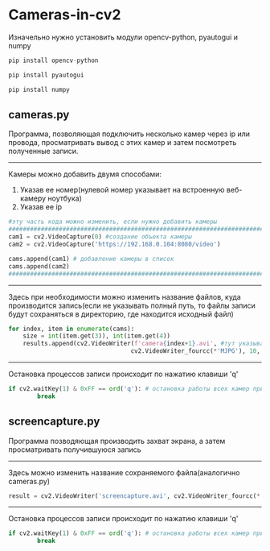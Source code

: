 # Cameras-in-cv2
Изначельно нужно установить модули opencv-python, pyautogui и numpy
```python
pip install opencv-python
```
```python
pip install pyautogui
```
```python
pip install numpy
```
## cameras.py
Программа, позволяющая подключить несколько камер через ip или провода, просматривать вывод с этих камер и затем посмотреть полученные записи.
___
Камеры можно добавить двумя способами:
1. Указав ее номер(нулевой номер указывает на встроенную веб-камеру ноутбука)
2. Указав ее ip
```python
#эту часть кода можно изменить, если нужно добавить камеры
#########################################################################################
cam1 = cv2.VideoCapture(0) #создание объекта камеры
cam2 = cv2.VideoCapture('https://192.168.0.104:8080/video')

cams.append(cam1) # добавление камеры в список
cams.append(cam2)
#########################################################################################

```
___
Здесь при необходимости можно изменить название файлов, куда производится запись(если не указывать полный путь, то файлы записи будут сохраняться в директорию, где находится исходный файл)
```python
for index, item in enumerate(cams):
    size = int(item.get(3)), int(item.get(4))
    results.append(cv2.VideoWriter(f'camera{index+1}.avi', #тут указывается название файла, куда производится запись
                                  cv2.VideoWriter_fourcc(*'MJPG'), 10, size))
```
___
Остановка процессов записи происходит по нажатию клавиши 'q'
```python
if cv2.waitKey(1) & 0xFF == ord('q'): # остановка работы всех камер при нажатии клавиши q
        break
```

## screencapture.py
Программа позводяющая производить захват экрана, а затем просматривать получившуюся запись
___
Здесь можно изменить название сохраняемого файла(аналогично cameras.py)
```python
result = cv2.VideoWriter('screencapture.avi', cv2.VideoWriter_fourcc(*'MJPG'), 13, pyautogui.size())
```
___
Остановка процессов записи происходит по нажатию клавиши 'q'
```python
if cv2.waitKey(1) & 0xFF == ord('q'): # остановка работы всех камер при нажатии клавиши q
        break
```
